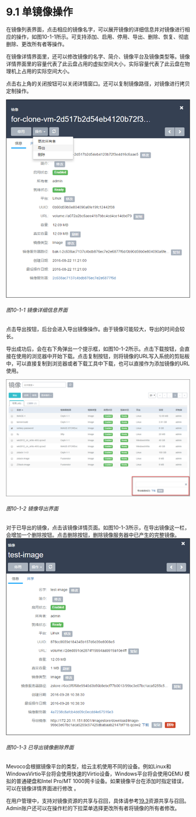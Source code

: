 # 9.1 单镜像操作

在镜像列表界面，点击相应的镜像名字，可以展开镜像的详细信息并对镜像进行相应的操作，如图10-1-1所示。可支持添加、启用、停用、导出、删除、恢复、彻底删除、更改所有者等操作。

在镜像详情界面里，还可以修改镜像的名字、简介、镜像平台及镜像类型等。镜像详情界面里的容量代表了此云盘占用的虚拟空间大小，实际容量代表了此云盘在物理机上占用的实际空间大小。

点击右上角的关闭按钮可以关闭详情窗口。还可以复制镜像路径，对镜像进行拷贝定制操作。

![png](../images/10-1-1.png "图10-1-1  镜像详细信息界面")

###### 图10-1-1  镜像详细信息界面

点击导出按钮，后台会进入导出镜像操作。由于镜像可能较大，导出的时间会较长。

导出成功后，会在右下角弹出一个提示框，如图10-1-2所示。点击下载按钮，会直接在使用的浏览器中开始下载。点击复制按钮，则将镜像的URL写入系统的剪贴板中，可以直接复制到浏览器或者下载工具中下载，也可以直接作为添加镜像的URL使用。

![png](../images/10-1-2.png "图10-1-2 镜像导出界面")

###### 图10-1-2 镜像导出界面

对于已导出的镜像，点击该镜像详情页面。如图10-1-3所示，在导出镜像这一栏，会增加一个删除按钮。点击删除按钮，删除镜像服务器中已产生的完整镜像。
![png](../images/10-1-3.png "图10-1-3 已导出镜像删除界面")

###### 图10-1-3 已导出镜像删除界面

Mevoco会根据镜像平台的类型，给云主机使用不同的设备。例如Linux和WindowsVirtio平台将会使用快速的Virtio设备，Windows平台将会使用QEMU 模拟的普通硬盘和Intel Pro\/MT 1000网卡设备。如果镜像平台在添加时指定错误，可以在镜像详情界面进行修改 。

在用户管理中，支持对镜像资源的共享与召回，具体请参考[19.3](/Perf-Console-Proxy-Resource/resource-sort.md)资源共享与召回。Admin账户还可以在操作栏的下拉菜单选择更改所有者将镜像的所有者修改。

